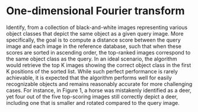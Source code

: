 # One-dimensional Fourier transform
Identify, from a collection of black-and-white images representing various object classes that depict the same object as a given query image. More specifically, the goal is to compute a distance score between the query image and each image in the reference database, such that when these scores are sorted in ascending order, the top-ranked images correspond to the same object class as the query. In an ideal scenario, the algorithm would retrieve the top K images showing the correct object class in the first K positions of the sorted list. While such perfect performance is rarely achievable, it is expected that the algorithm performs well for easily recognizable objects and remains reasonably accurate for more challenging cases. For instance, in Figure 1, a horse was mistakenly identified as a deer, yet four out of the five top-scoring images still correctly depict a deer, including one that is smaller and rotated compared to the query image.
